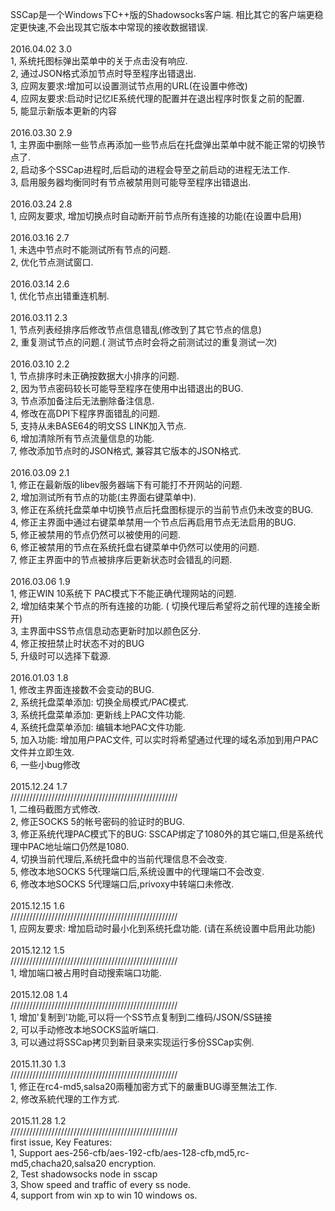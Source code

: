 ﻿<p>
	SSCap是一个Windows下C++版的Shadowsocks客户端. 相比其它的客户端更稳定更快速,不会出现其它版本中常现的接收数据错误.<br />
<br />
2016.04.02 3.0<br />
1, 系统托图标弹出菜单中的关于点击没有响应.<br />
2, 通过JSON格式添加节点时导至程序出错退出.<br />
3, 应网友要求:增加可以设置测试节点用的URL(在设置中修改)<br />
4, 应网友要求:启动时记忆IE系统代理的配置并在退出程序时恢复之前的配置.<br />
5, 能显示新版本更新的内容<br />
<br />
2016.03.30 2.9<br />
1, 主界面中删除一些节点再添加一些节点后在托盘弹出菜单中就不能正常的切换节点了.<br />
2, 启动多个SSCap进程时,后启动的进程会导至之前启动的进程无法工作.<br />
3, 启用服务器均衡同时有节点被禁用则可能导至程序出错退出.<br />
<br />
2016.03.24 2.8<br />
1, 应网友要求, 增加切换点时自动断开前节点所有连接的功能(在设置中启用)<br />
<br />
2016.03.16 2.7<br />
1, 未选中节点时不能测试所有节点的问题.<br />
2, 优化节点测试窗口.<br />
<br />
2016.03.14 2.6<br />
1, 优化节点出错重连机制.<br />
<br />
2016.03.11 2.3<br />
1, 节点列表经排序后修改节点信息错乱(修改到了其它节点的信息)<br />
2, 重复测试节点的问题.( 测试节点时会将之前测试过的重复测试一次)<br />
<br />
2016.03.10 2.2<br />
1, 节点排序时未正确按数据大小排序的问题.<br />
2, 因为节点密码较长可能导至程序在使用中出错退出的BUG.<br />
3, 节点添加备注后无法删除备注信息.<br />
4, 修改在高DPI下程序界面错乱的问题.<br />
5, 支持从未BASE64的明文SS LINK加入节点.<br />
6, 增加清除所有节点流量信息的功能.<br />
7, 修改添加节点时的JSON格式, 兼容其它版本的JSON格式.<br />
<br />
2016.03.09 2.1<br />
1, 修正在最新版的libev服务器端下有可能打不开网站的问题.<br />
2, 增加测试所有节点的功能(主界面右键菜单中).<br />
3, 修正在系统托盘菜单中切换节点后托盘图标提示的当前节点仍未改变的BUG.<br />
4, 修正主界面中通过右键菜单禁用一个节点后再启用节点无法启用的BUG.<br />
5, 修正被禁用的节点仍然可以被使用的问题.<br />
6, 修正被禁用的节点在系统托盘右键菜单中仍然可以使用的问题.<br />
7, 修正主界面中的节点被排序后更新状态时会错乱的问题.<br />
<br />
2016.03.06 1.9<br />
1, 修正WIN 10系统下 PAC模式下不能正确代理网站的问题.<br />
2, 增加结束某个节点的所有连接的功能. ( 切换代理后希望将之前代理的连接全断开)<br />
3, 主界面中SS节点信息动态更新时加以颜色区分.<br />
4, 修正按扭禁止时状态不对的BUG<br />
5, 升级时可以选择下载源.<br />
<br />
2016.01.03 1.8<br />
1, 修改主界面连接数不会变动的BUG.<br />
2, 系统托盘菜单添加: 切换全局模式/PAC模式.<br />
3, 系统托盘菜单添加: 更新线上PAC文件功能.<br />
4, 系统托盘菜单添加: 编辑本地PAC文件功能.<br />
5, 加入功能: 增加用户PAC文件, 可以实时将希望通过代理的域名添加到用户PAC文件并立即生效.<br />
6, 一些小bug修改<br />
<br />
2015.12.24 1.7<br />
/////////////////////////////////////////////////////<br />
1, 二维码截图方式修改.<br />
2, 修正SOCKS 5的帐号密码的验证时的BUG.<br />
3, 修正系统代理PAC模式下的BUG: SSCAP绑定了1080外的其它端口,但是系统代理中PAC地址端口仍然是1080.<br />
4, 切换当前代理后,系统托盘中的当前代理信息不会改变.<br />
5, 修改本地SOCKS 5代理端口后,系统设置中的代理端口不会改变.<br />
6, 修改本地SOCKS 5代理端口后,privoxy中转端口未修改.<br />
<br />
2015.12.15 1.6<br />
/////////////////////////////////////////////////////<br />
1, 应网友要求: 增加启动时最小化到系统托盘功能. (请在系统设置中启用此功能)<br />
<br />
2015.12.12 1.5<br />
/////////////////////////////////////////////////////<br />
1, 增加端口被占用时自动搜索端口功能.<br />
<br />
2015.12.08 1.4<br />
/////////////////////////////////////////////////////<br />
1, 增加'复制到'功能,可以将一个SS节点复制到二维码/JSON/SS链接<br />
2, 可以手动修改本地SOCKS监听端口.<br />
3, 可以通过将SSCap拷贝到新目录来实现运行多份SSCap实例.<br />
<br />
2015.11.30 1.3<br />
/////////////////////////////////////////////////////<br />
1, 修正在rc4-md5,salsa20兩種加密方式下的嚴重BUG導至無法工作.<br />
2, 修改系統代理的工作方式.<br />
<br />
2015.11.28 1.2<br />
/////////////////////////////////////////////////////<br />
first issue, Key Features:<br />
1, Support aes-256-cfb/aes-192-cfb/aes-128-cfb,md5,rc-md5,chacha20,salsa20 encryption.<br />
2, Test shadowsocks node in sscap<br />
3, Show speed and traffic of every ss node.<br />
4, support from win xp to win 10 windows os.
</p>
<p>
	<br />
</p>